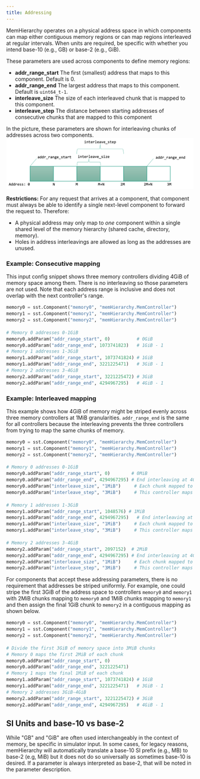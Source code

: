 ```yaml
---
title: Addressing
---
```


MemHierarchy operates on a physical address space in which components can map either contiguous memory regions or can map regions interleaved at regular intervals. When units are required, be specific with whether you intend base-10 (e.g., GB) or base-2 (e.g., GiB).

These parameters are used across components to define memory regions:
* **addr_range_start** The first (smallest) address that maps to this component. Default is 0.
* **addr_range_end** The largest address that maps to this component. Default is `uint64_t-1`.
* **interleave_size** The size of each interleaved chunk that is mapped to this component. 
* **interleave_step** The distance between starting addresses of consecutive chunks that are mapped to this component

In the picture, these parameters are shown for interleaving chunks of addresses across two components.
![Parameters to interleave memory addresses across two components](./assets/region_parameters.png)

**Restrictions:** For any request that arrives at a component, that component must always be able to identify a single next-level component to forward the request to.
Therefore:
* A physical address may only map to *one* component within a single shared level of the memory hierarchy (shared cache, directory, memory).
* Holes in address interleavings are allowed as long as the addresses are unused.

### Example: Consecutive mapping
This input config snippet shows three memory controllers dividing 4GiB of memory space among them. There is no interleaving so those parameters are not used. Note that each address range is inclusive and does not overlap with the next controller's range.

```py
memory0 = sst.Component("memory0", "memHierarchy.MemController")
memory1 = sst.Component("memory1", "memHierarchy.MemController")
memory2 = sst.Component("memory2", "memHierarchy.MemController")

# Memory 0 addresses 0-1GiB
memory0.addParam("addr_range_start", 0)          # 0GiB
memory0.addParam("addr_range_end", 1073741823)   # 1GiB - 1
# Memory 1 addresses 1-3GiB
memory1.addParam("addr_range_start", 1073741824) # 1GiB
memory1.addParam("addr_range_end", 3221225471)   # 3GiB - 1
# Memory 2 addresses 3-4GiB
memory2.addParam("addr_range_start", 3221225472) # 3GiB
memory2.addParam("addr_range_end", 4294967295)   # 4GiB - 1
```


### Example: Interleaved mapping
This example shows how 4GiB of memory might be striped evenly across three memory controllers at 1MiB granularities. `addr_range_end` is the same for all controllers because the interleaving prevents the three controllers from trying to map the same chunks of memory.
```py
memory0 = sst.Component("memory0", "memHierarchy.MemController")
memory1 = sst.Component("memory1", "memHierarchy.MemController")
memory2 = sst.Component("memory2", "memHierarchy.MemController")

# Memory 0 addresses 0-1GiB
memory0.addParam("addr_range_start", 0)        # 0MiB
memory0.addParam("addr_range_end", 4294967295) # End interleaving at 4GiB - 1
memory0.addParam("interleave_size", "1MiB")     # Each chunk mapped to this controller is 1MiB
memory0.addParam("interleave_step", "3MiB")     # This controller maps addresses at 3MiB intervals

# Memory 1 addresses 1-3GiB
memory1.addParam("addr_range_start", 1048576) # 1MiB
memory1.addParam("addr_range_end", 4294967295)   # End interleaving at 4GiB - 1
memory1.addParam("interleave_size", "1MiB")     # Each chunk mapped to this controller is 1MiB
memory1.addParam("interleave_step", "3MiB")     # This controller maps addresses at 3MiB intervals

# Memory 2 addresses 3-4GiB
memory2.addParam("addr_range_start", 2097152)  # 2MiB
memory2.addParam("addr_range_end", 4294967295) # End interleaving at 4GiB - 1
memory2.addParam("interleave_size", "1MiB")     # Each chunk mapped to this controller is 1MiB
memory2.addParam("interleave_step", "3MiB")     # This controller maps addresses at 3MiB intervals

```

For components that accept these addressing parameters, there is no requirement that addresses be striped uniformly. For example, one could stripe the first 3GiB of the address space to controllers `memory0` and `memory1` with 2MiB chunks mapping to `memory0` and 1MiB chunks mapping to `memory1` and then assign the final 1GiB chunk to `memory2` in a contiguous mapping as shown below.

```py
memory0 = sst.Component("memory0", "memHierarchy.MemController")
memory1 = sst.Component("memory1", "memHierarchy.MemController")
memory2 = sst.Component("memory2", "memHierarchy.MemController")

# Divide the first 3GiB of memory space into 3MiB chunks
# Memory 0 maps the first 2MiB of each chunk
memory0.addParam("addr_range_start", 0)
memory0.addParam("addr_range_end", 3221225471)
# Memory 1 maps the final 1MiB of each chunk
memory1.addParam("addr_range_start", 1073741824) # 1GiB
memory1.addParam("addr_range_end", 3221225471)   # 3GiB - 1
# Memory 2 addresses 3GiB-4GiB
memory2.addParam("addr_range_start", 3221225472) # 3GiB
memory2.addParam("addr_range_end", 4294967295)   # 4GiB - 1
```

## SI Units and base-10 vs base-2
While "GB" and "GiB" are often used interchangeably in the context of memory, be specific in simulator input. In some cases, for legacy reasons, memHierarchy will automatically translate a base-10 SI prefix (e.g., MB) to base-2 (e.g, MiB) but it does not do so universally as sometimes base-10 is desired. If a parameter is always interpreted as base-2, that will be noted in the parameter description.
